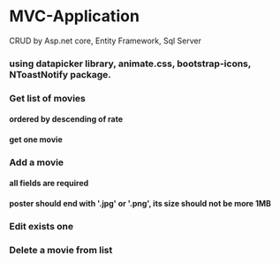 # MVC-Application
CRUD by Asp.net core, Entity Framework, Sql Server 
### using datapicker library, animate.css, bootstrap-icons, NToastNotify package.


### Get list of movies
 #### ordered by descending of rate 
 #### get one movie
### Add a movie 
 #### all fields are required
 #### poster should end with '.jpg' or '.png', its size should not be more 1MB
### Edit exists one 
### Delete a movie from list 
 

